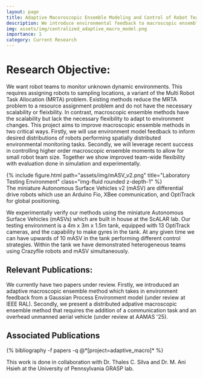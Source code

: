 ```yaml
---
layout: page
title: Adaptive Macoroscopic Ensemble Modeling and Control of Robot Teams
description: We introduce environmental feedback to macroscopic ensemble modeling and control of robot teams to adapt team assignment to changing environmental conditions. 
img: assets/img/centralized_adaptive_macro_model.png
importance: 1
category: Current Research
---
```


# Research Objective:

We want robot teams to monitor unknown dynamic environments.
This requires assigning robots to sampling locations, a variant of the Multi Robot Task Allocation (MRTA) problem.
Existing methods reduce the MRTA problem to a resource assignment problem and do not have the necessary scalability or fleixbility.
In contrast, macroscopic ensemble methods have the scalability but lack the necessary flexibility to adapt to environment changes.
This project aims to improve macroscopic ensemble methods in two critical ways.
Firstly, we will use environment model feedback to inform desired distributions of robots performing spatially distributed environmental monitoring tasks.
Secondly, we will leverage recent success in controlling higher order macroscopic ensemble moments to allow for small robot team size.
Together we show improved team-wide flexibility with evaluation done in simulation and experimentally. 

<div class="row justify-content-sm-center">
    <div class="col-sm-8 mt-3 mt-md-0">
        {% include figure.html path="assets/img/mASV_v2.png" title="Laboratory Testing Environment" class="img-fluid rounded z-depth-1" %}
    </div>
</div>
<div class="caption">
The miniature Autonomous Surface Vehicles v2 (mASV) are differential drive robots which use an Arduino Fio, XBee communication, and OptiTrack for global positioning. 
</div>

We experimentally verify our methods using the miniature Autonomous Surface Vehicles (mASVs) which are built in house at the ScALAR lab. Our testing environment is a 4m x 3m x 1.5m tank, equipped with 13 OptiTrack cameras, and the capability to make gyres in the tank. At any given time we can have upwards of 10 mASV in the tank performing different control strategies. Within the tank we have demonstrated heterogeneous teams using Crazyflie robots and mASV simultaneously.


## Relevant Publications: 

We currently have two papers under review.
Firstly, we introduced an adaptive macroscopic ensemble method which takes in environment feedback from a Gaussian Process Environment model (under review at IEEE RAL). Secondly, we present a distributed adpative macroscopic ensemble method that requires the addition of a communication task and an overhead unmanned aerial vehicle (under review at AAMAS '25). 

<div class="publications">
<h2>Associated Publications </h2>
     {% bibliography -f papers -q @*[project=adaptive_macro]* %}
</div>

This work is done in collaboration with Dr. Thales C. Silva and Dr. M. Ani Hsieh at the University of Pennsylvania GRASP lab. 